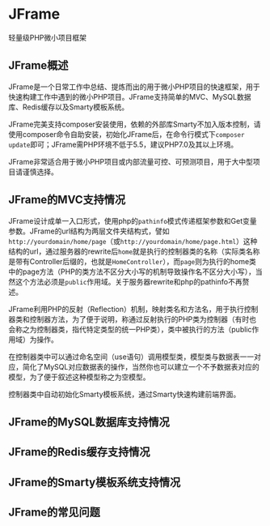# JFrame
轻量级PHP微小项目框架

## JFrame概述

JFrame是一个日常工作中总结、提炼而出的用于微小PHP项目的快速框架，用于快速构建工作中遇到的微小PHP项目。JFrame支持简单的MVC、MySQL数据库、Redis缓存以及Smarty模板系统。

JFrame完美支持composer安装使用，依赖的外部库Smarty不加入版本控制，请使用composer命令自助安装，初始化JFrame后，在命令行模式下`composer update`即可；JFrame需PHP环境不低于5.5，建议PHP7.0及其以上环境。

JFrame非常适合用于微小PHP项目或内部流量可控、可预测项目，用于大中型项目请谨慎选择。


## JFrame的MVC支持情况

JFrame设计成单一入口形式，使用php的`pathinfo`模式传递框架参数和Get变量参数。JFrame的url结构为两层文件夹结构式，譬如`http://yourdomain/home/page`（或`http://yourdomain/home/page.html`）这种结构的url，通过服务器的rewrite后`home`就是执行的控制器类的名称（实际类名称是带有Controller后缀的，也就是`HomeController`），而`page`则为执行的home类中的page方法（PHP的类方法不区分大小写的机制导致操作名不区分大小写），当然这个方法必须是`public`作用域。关于服务器rewrite和php的pathinfo不再赘述。

JFrame利用PHP的反射（Reflection）机制，映射类名和方法名，用于执行控制器类和控制器方法，为了便于说明，称通过反射执行的PHP类为控制器（有时也会称之为控制器类，指代特定类型的统一PHP类），类中被执行的方法（public作用域）为操作。

在控制器类中可以通过命名空间（use语句）调用模型类，模型类与数据表一一对应，简化了MySQL对应数据表的操作，当然你也可以建立一个不予数据表对应的模型，为了便于叙述这种模型称之为空模型。

控制器类中自动初始化Smarty模板系统，通过Smarty快速构建前端界面。

## JFrame的MySQL数据库支持情况


## JFrame的Redis缓存支持情况


## JFrame的Smarty模板系统支持情况


## JFrame的常见问题